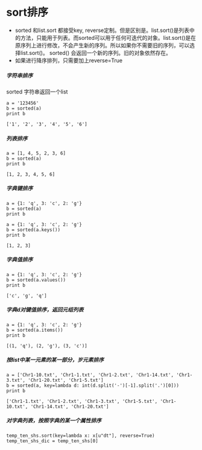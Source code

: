 # sort排序
- sorted 和list.sort 都接受key, reverse定制。但是区别是。list.sort()是列表中的方法，只能用于列表。而sorted可以用于任何可迭代的对象。list.sort()是在原序列上进行修改，不会产生新的序列。所以如果你不需要旧的序列，可以选择list.sort()。 sorted() 会返回一个新的序列。旧的对象依然存在。
- 如果进行降序排列，只需要加上reverse=True
##### 字符串排序
sorted 字符串返回一个list
```
a = '123456'
b = sorted(a)
print b

['1', '2', '3', '4', '5', '6']
```
##### 列表排序
```
a = [1, 4, 5, 2, 3, 6]
b = sorted(a)
print b

[1, 2, 3, 4, 5, 6]
```
##### 字典键排序
```
a = {1: 'q', 3: 'c', 2: 'g'}
b = sorted(a)
print b

a = {1: 'q', 3: 'c', 2: 'g'}
b = sorted(a.keys())
print b

[1, 2, 3]
```
##### 字典值排序
```
a = {1: 'q', 3: 'c', 2: 'g'}
b = sorted(a.values())
print b

['c', 'g', 'q']
```
##### 字典d对键值排序，返回元组列表
```
a = {1: 'q', 3: 'c', 2: 'g'}
b = sorted(a.items())
print b

[(1, 'q'), (2, 'g'), (3, 'c')]
```
##### 按list中某一元素的某一部分，岁元素排序
```
a = ['Chr1-10.txt', 'Chr1-1.txt', 'Chr1-2.txt', 'Chr1-14.txt', 'Chr1-3.txt', 'Chr1-20.txt', 'Chr1-5.txt']
b = sorted(a, key=lambda d: int(d.split('-')[-1].split('.')[0]))
print b

['Chr1-1.txt', 'Chr1-2.txt', 'Chr1-3.txt', 'Chr1-5.txt', 'Chr1-10.txt', 'Chr1-14.txt', 'Chr1-20.txt']
```
##### 对字典列表，按照字典的某一个属性排序
```
temp_ten_shs.sort(key=lambda x: x[u"dt"], reverse=True)
temp_ten_shs_dic = temp_ten_shs[0]
```
